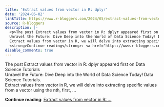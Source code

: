 ```yaml
---
title: 'Extract values from vector in R: dplyr'
date: '2024-05-02'
linkTitle: https://www.r-bloggers.com/2024/05/extract-values-from-vector-in-r-dplyr/
source: R-bloggers
description: |-
  <p>The post Extract values from vector in R: dplyr appeared first on Data Science Tutorials<br />
  Unravel the Future: Dive Deep into the World of Data Science Today! Data Science Tutorials.<br />
  Extract values from vector in R, we will delve into extracting specific values from a vector using the nth, first, ...</p>
  <strong>Continue reading</strong>: <a href="https://www.r-bloggers.com/2024/05/extract-values-from-vector-in-r-dplyr/">Extract values from vector in R: ...
disable_comments: true
---
```

<p>The post Extract values from vector in R: dplyr appeared first on Data Science Tutorials<br />
Unravel the Future: Dive Deep into the World of Data Science Today! Data Science Tutorials.<br />
Extract values from vector in R, we will delve into extracting specific values from a vector using the nth, first, ...</p>
<strong>Continue reading</strong>: <a href="https://www.r-bloggers.com/2024/05/extract-values-from-vector-in-r-dplyr/">Extract values from vector in R: ...